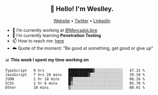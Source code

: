 <h2 align="center">👋 Hello! I'm Weslley.</h2>
<p align="center">
  <a href="http://weslleyneri.com.br">Website</a> •
  <a href="https://twitter.com/Weslley_Neri">Twitter</a> •
  <a href="https://www.linkedin.com/in/weslley-neri-3658908b">LinkedIn</a>
</p>


- 🔭 I’m currently working at [@MercadoLibre](https://github.com/mercadolibre)
- 🌱 I’m currently learning **Penetration Testing**
- 📫 How to reach me: [here](mailto:weslley39@gmail.com)
- ☁️ Quote of the moment: "Be good at something, get good or give up"

📊 **This week I spent my time working on**
<!--START_SECTION:waka-->
```text
TypeScript   9 hrs           ███████████▓░░░░░░░░░░░░░   47.15 % 
JavaScript   7 hrs 28 mins   █████████▓░░░░░░░░░░░░░░░   39.10 % 
JSON         1 hr 10 mins    █▓░░░░░░░░░░░░░░░░░░░░░░░   06.16 % 
SCSS         1 hr 6 mins     █▒░░░░░░░░░░░░░░░░░░░░░░░   05.78 % 
Other        10 mins         ▒░░░░░░░░░░░░░░░░░░░░░░░░   00.91 % 
```
<!--END_SECTION:waka-->

<!-- Inspired by https://github.com/gruselhaus/gruselhaus -->